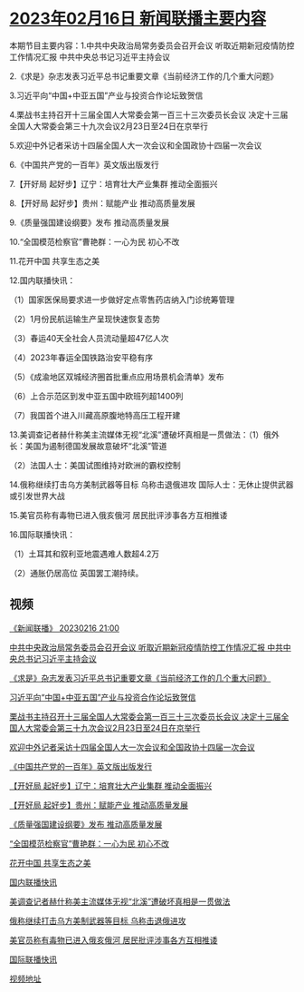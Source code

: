 # [2023年02月16日 新闻联播主要内容](https://tv.cctv.com/lm/xwlb/day/20230216.shtml)

本期节目主要内容：1.中共中央政治局常务委员会召开会议 听取近期新冠疫情防控工作情况汇报 中共中央总书记习近平主持会议

2.《求是》杂志发表习近平总书记重要文章《当前经济工作的几个重大问题》

3.习近平向“中国+中亚五国”产业与投资合作论坛致贺信

4.栗战书主持召开十三届全国人大常委会第一百三十三次委员长会议 决定十三届全国人大常委会第三十九次会议2月23日至24日在京举行

5.欢迎中外记者采访十四届全国人大一次会议和全国政协十四届一次会议

6.《中国共产党的一百年》英文版出版发行

7.【开好局 起好步】辽宁：培育壮大产业集群 推动全面振兴

8.【开好局 起好步】贵州：赋能产业 推动高质量发展

9.《质量强国建设纲要》发布 推动高质量发展

10.“全国模范检察官”曹艳群：一心为民 初心不改

11.花开中国 共享生态之美

12.国内联播快讯：

（1）国家医保局要求进一步做好定点零售药店纳入门诊统筹管理

（2）1月份民航运输生产呈现快速恢复态势

（3）春运40天全社会人员流动量超47亿人次

（4）2023年春运全国铁路治安平稳有序

（5）《成渝地区双城经济圈首批重点应用场景机会清单》发布

（6）上合示范区到发中亚五国中欧班列超1400列

（7）我国首个进入川藏高原腹地特高压工程开建

13.美调查记者赫什称美主流媒体无视“北溪”遭破坏真相是一贯做法：（1）俄外长：美国为遏制德国发展故意破坏“北溪”管道

（2）法国人士：美国试图维持对欧洲的霸权控制

14.俄称继续打击乌方美制武器等目标 乌称击退俄进攻 国际人士：无休止提供武器或引发世界大战

15.美官员称有毒物已进入俄亥俄河 居民批评涉事各方互相推诿

16.国际联播快讯：

（1）土耳其和叙利亚地震遇难人数超4.2万

（2）通胀仍居高位 英国罢工潮持续。

## 视频

[《新闻联播》 20230216 21:00](https://tv.cctv.com/2023/02/16/VIDEhwnNapPAVhwk9er2YwK7230216.shtml)

[中共中央政治局常务委员会召开会议 听取近期新冠疫情防控工作情况汇报 中共中央总书记习近平主持会议](https://tv.cctv.com/2023/02/16/VIDEiw7YvYrZihE0bSzZwkMj230216.shtml)

[《求是》杂志发表习近平总书记重要文章《当前经济工作的几个重大问题》](https://tv.cctv.com/2023/02/16/VIDEpyvhHUDCSRaW0c8rLpKu230216.shtml)

[习近平向“中国+中亚五国”产业与投资合作论坛致贺信](https://tv.cctv.com/2023/02/16/VIDEPYYX0FBkRSe8BVeePdvx230216.shtml)

[栗战书主持召开十三届全国人大常委会第一百三十三次委员长会议 决定十三届全国人大常委会第三十九次会议2月23日至24日在京举行](https://tv.cctv.com/2023/02/16/VIDEoALSLPVP8FW2vSGa37n3230216.shtml)

[欢迎中外记者采访十四届全国人大一次会议和全国政协十四届一次会议](https://tv.cctv.com/2023/02/16/VIDEZrun3keFpDcGlhI12I3Z230216.shtml)

[《中国共产党的一百年》英文版出版发行](https://tv.cctv.com/2023/02/16/VIDEnJk80QT3JtPloICVtK7b230216.shtml)

[【开好局 起好步】辽宁：培育壮大产业集群 推动全面振兴](https://tv.cctv.com/2023/02/16/VIDEH5g4mjVPxJ8tMBHZkeXB230216.shtml)

[【开好局 起好步】贵州：赋能产业 推动高质量发展](https://tv.cctv.com/2023/02/16/VIDE1qzJLRRRKKGNUvl3B9rt230216.shtml)

[《质量强国建设纲要》发布 推动高质量发展](https://tv.cctv.com/2023/02/16/VIDEqDMTBIGexFpP0zAAhHzv230216.shtml)

[“全国模范检察官”曹艳群：一心为民 初心不改](https://tv.cctv.com/2023/02/16/VIDEaeBA0oH156Jiqt0dIeVN230216.shtml)

[花开中国 共享生态之美](https://tv.cctv.com/2023/02/16/VIDEigCvodirCmbHrMwPqyWQ230216.shtml)

[国内联播快讯](https://tv.cctv.com/2023/02/16/VIDEWU6Vdr7MZGexLAAf2KzI230216.shtml)

[美调查记者赫什称美主流媒体无视“北溪”遭破坏真相是一贯做法](https://tv.cctv.com/2023/02/16/VIDEy5Q4duhBtPUowtV2HU7p230216.shtml)

[俄称继续打击乌方美制武器等目标 乌称击退俄进攻](https://tv.cctv.com/2023/02/16/VIDENmzvcds5WYfuat9Wq27n230216.shtml)

[美官员称有毒物已进入俄亥俄河 居民批评涉事各方互相推诿](https://tv.cctv.com/2023/02/16/VIDEnWAdbJHCtj3cuvMYiLmf230216.shtml)

[国际联播快讯](https://tv.cctv.com/2023/02/16/VIDES42J0vlA3YEU9XtoKedc230216.shtml)

[视频地址](https://tv.cctv.com/lm/xwlb/day/20230216.shtml) 

